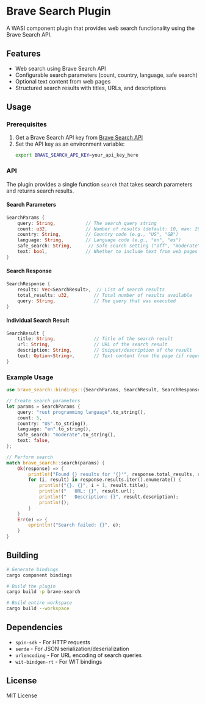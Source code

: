 # Brave Search Plugin

A WASI component plugin that provides web search functionality using the Brave Search API.

## Features

- Web search using Brave Search API
- Configurable search parameters (count, country, language, safe search)
- Optional text content from web pages
- Structured search results with titles, URLs, and descriptions

## Usage

### Prerequisites

1. Get a Brave Search API key from [Brave Search API](https://api.search.brave.com/)
2. Set the API key as an environment variable:
   ```bash
   export BRAVE_SEARCH_API_KEY=your_api_key_here
   ```

### API

The plugin provides a single function `search` that takes search parameters and returns search results.

#### Search Parameters

```rust
SearchParams {
    query: String,           // The search query string
    count: u32,              // Number of results (default: 10, max: 20)
    country: String,         // Country code (e.g., "US", "GB")
    language: String,        // Language code (e.g., "en", "es")
    safe_search: String,      // Safe search setting ("off", "moderate", "strict")
    text: bool,              // Whether to include text from web pages
}
```

#### Search Response

```rust
SearchResponse {
    results: Vec<SearchResult>,  // List of search results
    total_results: u32,         // Total number of results available
    query: String,              // The query that was executed
}
```

#### Individual Search Result

```rust
SearchResult {
    title: String,              // Title of the search result
    url: String,                // URL of the search result
    description: String,        // Snippet/description of the result
    text: Option<String>,       // Text content from the page (if requested)
}
```

### Example Usage

```rust
use brave_search::bindings::{SearchParams, SearchResult, SearchResponse};

// Create search parameters
let params = SearchParams {
    query: "rust programming language".to_string(),
    count: 5,
    country: "US".to_string(),
    language: "en".to_string(),
    safe_search: "moderate".to_string(),
    text: false,
};

// Perform search
match brave_search::search(params) {
    Ok(response) => {
        println!("Found {} results for '{}'", response.total_results, response.query);
        for (i, result) in response.results.iter().enumerate() {
            println!("{}. {}", i + 1, result.title);
            println!("   URL: {}", result.url);
            println!("   Description: {}", result.description);
            println!();
        }
    }
    Err(e) => {
        eprintln!("Search failed: {}", e);
    }
}
```

## Building

```bash
# Generate bindings
cargo component bindings

# Build the plugin
cargo build -p brave-search

# Build entire workspace
cargo build --workspace
```

## Dependencies

- `spin-sdk` - For HTTP requests
- `serde` - For JSON serialization/deserialization
- `urlencoding` - For URL encoding of search queries
- `wit-bindgen-rt` - For WIT bindings

## License

MIT License
